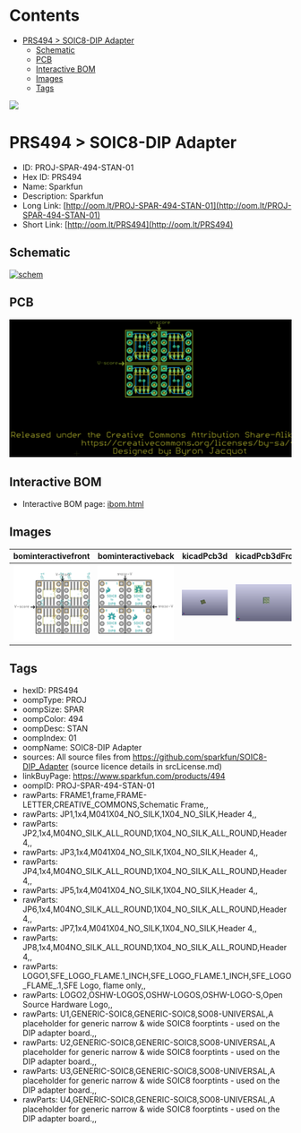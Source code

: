 



Contents
========

* [PRS494 > SOIC8-DIP Adapter](#prs494--soic8-dip-adapter)
	* [Schematic](#schematic)
	* [PCB](#pcb)
	* [Interactive BOM](#interactive-bom)
	* [Images](#images)
	* [Tags](#tags)
  
![][im]
# PRS494 > SOIC8-DIP Adapter

- ID: PROJ-SPAR-494-STAN-01
- Hex ID: PRS494
- Name: Sparkfun
- Description: Sparkfun
- Long Link: [http://oom.lt/PROJ-SPAR-494-STAN-01](http://oom.lt/PROJ-SPAR-494-STAN-01)
- Short Link: [http://oom.lt/PRS494](http://oom.lt/PRS494)

## Schematic
  
[![schem](eagleSchemImage.png)](eagleSchemImage.png)
## PCB
  
[![pcb](eagleImage.png)](eagleImage.png)
## Interactive BOM

- Interactive BOM page: [ibom.html](https://htmlpreview.github.io/?https://github.com/oomlout/oomlout_OOMP_projects/blob/main/PROJ-SPAR-494-STAN-01/kicad/bom/ibom.html)

## Images
  
  

|bominteractivefront|bominteractiveback|kicadPcb3d|kicadPcb3dFront|kicadPcb3dBack|eagleImage|eagleSchemImage|pcbdraw|pcbdrawback|
| :---: | :---: | :---: | :---: | :---: | :---: | :---: | :---: | :---: |
|[![bominteractivefront](bomFront_140.png)](bomFront.png)|[![bominteractiveback](bomBack_140.png)](bomBack.png)|[![kicadPcb3d](kicadPcb3d_140.png)](kicadPcb3d.png)|[![kicadPcb3dFront](kicadPcb3dFront_140.png)](kicadPcb3dFront.png)|[![kicadPcb3dBack](kicadPcb3dBack_140.png)](kicadPcb3dBack.png)|[![eagleImage](eagleImage_140.png)](eagleImage.png)|[![eagleSchemImage](eagleSchemImage_140.png)](eagleSchemImage.png)|[![pcbdraw](pcbdraw_140.png)](pcbdraw.png)|[![pcbdrawback](pcbdrawBack_140.png)](pcbdrawBack.png)|

## Tags

- hexID: PRS494
- oompType: PROJ
- oompSize: SPAR
- oompColor: 494
- oompDesc: STAN
- oompIndex: 01
- oompName: SOIC8-DIP Adapter
- sources: All source files from https://github.com/sparkfun/SOIC8-DIP_Adapter (source licence details in srcLicense.md)
- linkBuyPage: https://www.sparkfun.com/products/494
- oompID: PROJ-SPAR-494-STAN-01
- rawParts: FRAME1,frame,FRAME-LETTER,CREATIVE_COMMONS,Schematic Frame,,
- rawParts: JP1,1x4,M041X04_NO_SILK,1X04_NO_SILK,Header 4,,
- rawParts: JP2,1x4,M04NO_SILK_ALL_ROUND,1X04_NO_SILK_ALL_ROUND,Header 4,,
- rawParts: JP3,1x4,M041X04_NO_SILK,1X04_NO_SILK,Header 4,,
- rawParts: JP4,1x4,M04NO_SILK_ALL_ROUND,1X04_NO_SILK_ALL_ROUND,Header 4,,
- rawParts: JP5,1x4,M041X04_NO_SILK,1X04_NO_SILK,Header 4,,
- rawParts: JP6,1x4,M04NO_SILK_ALL_ROUND,1X04_NO_SILK_ALL_ROUND,Header 4,,
- rawParts: JP7,1x4,M041X04_NO_SILK,1X04_NO_SILK,Header 4,,
- rawParts: JP8,1x4,M04NO_SILK_ALL_ROUND,1X04_NO_SILK_ALL_ROUND,Header 4,,
- rawParts: LOGO1,SFE_LOGO_FLAME.1_INCH,SFE_LOGO_FLAME.1_INCH,SFE_LOGO_FLAME_.1,SFE Logo, flame only,,
- rawParts: LOGO2,OSHW-LOGOS,OSHW-LOGOS,OSHW-LOGO-S,Open Source Hardware Logo,,
- rawParts: U1,GENERIC-SOIC8,GENERIC-SOIC8,SO08-UNIVERSAL,A placeholder for generic narrow & wide SOIC8 foorptints - used on the DIP adapter board.,,
- rawParts: U2,GENERIC-SOIC8,GENERIC-SOIC8,SO08-UNIVERSAL,A placeholder for generic narrow & wide SOIC8 foorptints - used on the DIP adapter board.,,
- rawParts: U3,GENERIC-SOIC8,GENERIC-SOIC8,SO08-UNIVERSAL,A placeholder for generic narrow & wide SOIC8 foorptints - used on the DIP adapter board.,,
- rawParts: U4,GENERIC-SOIC8,GENERIC-SOIC8,SO08-UNIVERSAL,A placeholder for generic narrow & wide SOIC8 foorptints - used on the DIP adapter board.,,



[im]: kicadPcb3d_450.png
